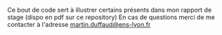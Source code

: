 Ce bout de code sert à illustrer certains présents dans mon rapport de stage (dispo en pdf sur ce repository)
En cas de questions merci de me contacter à l'adresse martin.duffaud@ens-lyon.fr

